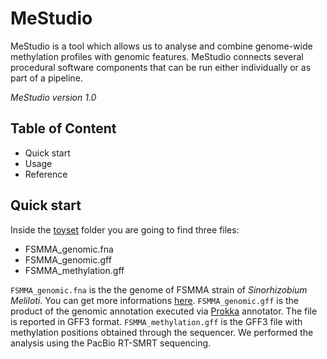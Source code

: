 # MeStudio
MeStudio is a tool which allows us to analyse and combine genome-wide methylation profiles with genomic features.
MeStudio connects several procedural software components that can be run either individually or as part of a pipeline.

*MeStudio version 1.0*

## Table of Content

- Quick start
- Usage
- Reference


## Quick start

Inside the [toyset](/toyset/) folder you are going to find three files:

- FSMMA_genomic.fna
- FSMMA_genomic.gff
- FSMMA_methylation.gff

```FSMMA_genomic.fna``` is the the genome of FSMMA strain of *Sinorhizobium Meliloti*. You can get more informations [here](https://www.ncbi.nlm.nih.gov/data-hub/taxonomy/382/?utm_source=None&utm_medium=referral&utm_campaign=KnownItemSensor:taxname).
```FSMMA_genomic.gff``` is the product of the genomic annotation executed via [Prokka](https://github.com/tseemann/prokka) annotator. The file is reported in GFF3 format.
```FSMMA_methylation.gff``` is the GFF3 file with methylation positions obtained through the sequencer. We performed the analysis using the PacBio RT-SMRT sequencing.
